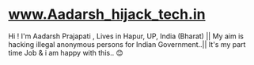 # www.Aadarsh_hijack_tech.in
Hi ! I'm Aadarsh Prajapati , Lives in Hapur, UP, India (Bharat) || My aim is hacking illegal anonymous persons for Indian Government..|| It's my part time Job &amp; i am happy with this.. 😊 
